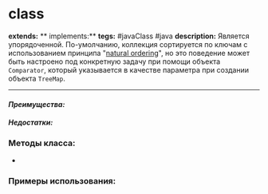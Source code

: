 # class 
**extends:** 
** implements:** 
**tegs:** #javaClass #java
**description:** Является упорядоченной. По-умолчанию, коллекция сортируется по ключам с использованием принципа "[natural ordering](http://docs.oracle.com/javase/8/docs/api/java/lang/Comparable.html)", но это поведение может быть настроено под конкретную задачу при помощи объекта `Comparator`, который указывается в качестве параметра при создании объекта `TreeMap`.

---

#### *Преимущества:*

#### *Недостатки:*


### Методы класса:
- 

### Примеры использования:
